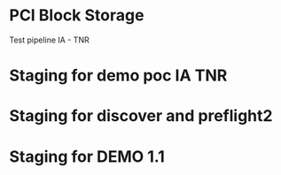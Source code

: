 # PCI Block Storage
Test pipeline IA - TNR
# Staging for demo poc IA TNR
# Staging for discover and preflight2
# Staging for DEMO 1.1